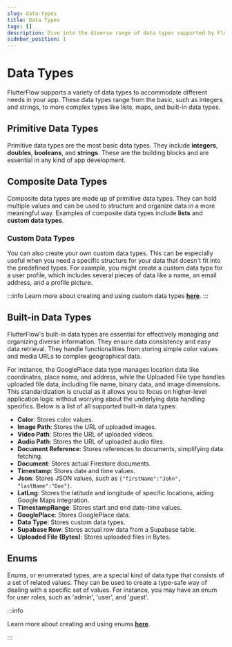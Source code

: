 ```yaml
---
slug: data-types
title: Data Types
tags: []
description: Dive into the diverse range of data types supported by FlutterFlow, from basic primitives like integers and strings to complex composite types and built-in functionalities tailored for app development.
sidebar_position: 1
---
```


# Data Types

FlutterFlow supports a variety of data types to accommodate different needs in your app. These data types range from the basic, such as integers and strings, to more complex types like lists, maps, and built-in data types.

## Primitive Data Types

Primitive data types are the most basic data types. They include **integers**, **doubles**, **booleans**, and **strings**. These are the building blocks and are essential in any kind of app development.

## Composite Data Types

Composite data types are made up of primitive data types. They can hold multiple values and can be used to structure and organize data in a more meaningful way. Examples of composite data types include **lists** and **custom data types**.

### Custom Data Types
You can also create your own custom data types. This can be especially useful when you need a specific structure for your data that doesn't fit into the predefined types. For example, you might create a custom data type for a user profile, which includes several pieces of data like a name, an email address, and a profile picture.

:::info
Learn more about creating and using custom data types [**here**](custom-data-types.md).
:::

## Built-in Data Types

FlutterFlow's built-in data types are essential for effectively managing and organizing diverse information. They ensure data consistency and easy data retrieval. They handle functionalities from storing simple color values and media URLs to complex geographical data.

For instance, the GooglePlace data type manages location data like coordinates, place name, and address, while the Uploaded File type handles uploaded file data, including file name, binary data, and image dimensions. This standardization is crucial as it allows you to focus on higher-level application logic without worrying about the underlying data handling specifics.
Below is a list of all supported built-in data types:

- **Color**: Stores color values.
- **Image Path**: Stores the URL of uploaded images.
- **Video Path**: Stores the URL of uploaded videos.
- **Audio Path**: Stores the URL of uploaded audio files.
- **Document Reference**: Stores references to documents, simplifying data fetching.
- **Document**: Stores actual Firestore documents.
- **Timestamp**: Stores date and time values.
- **Json**: Stores JSON values, such as `{"firstName":"John", "lastName":"Doe"}`.
- **LatLng**: Stores the latitude and longitude of specific locations, aiding Google Maps integration.
- **TimestampRange**: Stores start and end date-time values.
- **GooglePlace**: Stores GooglePlace data.
- **Data Type**: Stores custom data types.
- **Supabase Row**: Stores actual row data from a Supabase table.
- **Uploaded File (Bytes)**: Stores uploaded files in Bytes.

## Enums

Enums, or enumerated types, are a special kind of data type that consists of a set of related values. They can be used to create a type-safe way of dealing with a specific set of values. For instance, you may have an enum for user roles, such as 'admin', 'user', and 'guest'.

:::info

Learn more about creating and using enums [**here**](enums.md).

:::
